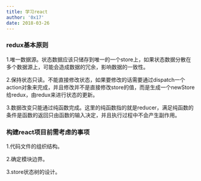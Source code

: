 ```yaml
---
title: 学习react
author: '0x17'
date: 2018-03-26
---
```


### redux基本原则

1.唯一数据源。状态数据应该只储存到唯一的一个store上，如果状态数据分散在多个数据源上，可能会造成数据的冗余，影响数据的一致性。

2.保持状态只读。不能直接修改状态，如果要修改的话需要通过dispatch一个action对象来完成，并且修改并不是直接修改store的值，而是生成一个newStore给redux，由redux来进行状态的更新。

3.数据改变只能通过纯函数完成。这里的纯函数指的就是reducer，满足纯函数的条件是函数的返回只由函数的输入决定，并且执行过程中不会产生副作用。

### 构建react项目前需考虑的事项

1.代码文件的组织结构。

2.确定模块边界。

3.store状态树的设计。
